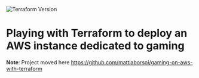  ![Terraform Version](https://img.shields.io/badge/tf-%3E%3D0.12.0-blue.svg)

 #  Playing with Terraform to deploy an AWS instance dedicated to gaming


 **Note**: Project moved here https://github.com/mattiaborsoi/gaming-on-aws-with-terraform

